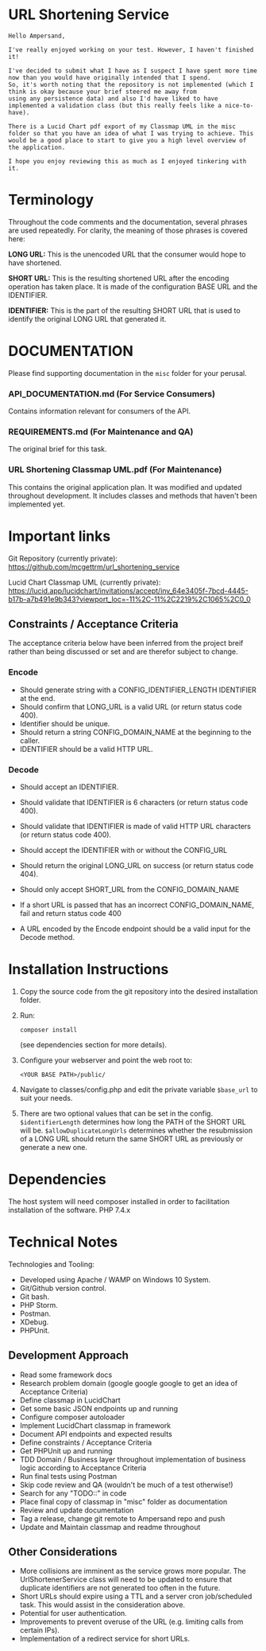 # URL Shortening Service
```
Hello Ampersand, 

I've really enjoyed working on your test. However, I haven't finished it! 

I've decided to submit what I have as I suspect I have spent more time now than you would have originally intended that I spend.
So, it's worth noting that the repository is not implemented (which I think is okay because your brief steered me away from
using any persistence data) and also I'd have liked to have implemented a validation class (but this really feels like a nice-to-have).

There is a Lucid Chart pdf export of my Classmap UML in the misc folder so that you have an idea of what I was trying to achieve. This would be a good place to start to give you a high level overview of the application.

I hope you enjoy reviewing this as much as I enjoyed tinkering with it. 
```

# Terminology
Throughout the code comments and the documentation, several phrases are used repeatedly. For clarity, the meaning of those phrases is covered here:

**LONG URL:** This is the unencoded URL that the consumer would hope to have shortened.

**SHORT URL:** This is the resulting shortened URL after the encoding operation has taken place. It is made of the configuration
BASE URL and the IDENTIFIER.

**IDENTIFIER:** This is the part of the resulting SHORT URL that is used to identify the original LONG URL that generated it. 


# DOCUMENTATION
Please find supporting documentation in the `misc` folder for your perusal.
### API_DOCUMENTATION.md (For Service Consumers)
Contains information relevant for consumers of the API.
### REQUIREMENTS.md (For Maintenance and QA)
The original brief for this task.
### URL Shortening Classmap UML.pdf (For Maintenance)
This contains the original application plan. It was modified and updated throughout development. It includes classes and methods that haven't been implemented yet. 

# Important links
Git Repository (currently private): https://github.com/mcgettrm/url_shortening_service

Lucid Chart Classmap UML (currently private): https://lucid.app/lucidchart/invitations/accept/inv_64e3405f-7bcd-4445-b17b-a7b491e9b343?viewport_loc=-11%2C-11%2C2219%2C1065%2C0_0

## Constraints / Acceptance Criteria
The acceptance criteria below have been inferred from the project breif rather than being discussed or set and are therefor subject to change.

### Encode
- Should generate string with a CONFIG_IDENTIFIER_LENGTH IDENTIFIER at the end.
- Should confirm that LONG_URL is a valid URL (or return status code 400).
- Identifier should be unique.
- Should return a string CONFIG_DOMAIN_NAME at the beginning to the caller.
- IDENTIFIER should be a valid HTTP URL.

### Decode
- Should accept an IDENTIFIER.
- Should validate that IDENTIFIER is 6 characters (or return status code 400).
- Should validate that IDENTIFIER is made of valid HTTP URL characters (or return status code 400).
- Should accept the IDENTIFIER with or without the CONFIG_URL
- Should return the original LONG_URL on success (or return status code 404).
- Should only accept SHORT_URL from the CONFIG_DOMAIN_NAME
- If a short URL is passed that has an incorrect CONFIG_DOMAIN_NAME, fail and return status code 400 

- A URL encoded by the Encode endpoint should be a valid input for the Decode method.

# Installation Instructions
1. Copy the source code from the git repository into the desired installation folder.
2. Run:
   ``` 
   composer install
   ``` 
   (see dependencies section for more details).
3. Configure your webserver and point the web root to: 
   ```
   <YOUR BASE PATH>/public/
   ``` 
   
4. Navigate to classes/config.php and edit the private variable `$base_url` to suit your needs.
5. There are two optional values that can be set in the config. `$identifierLength` determines how long the PATH of the SHORT URL
will be. `$allowDuplicateLongUrls` determines whether the resubmission of a LONG URL should return the same SHORT URL as previously or generate a new one.

# Dependencies
The host system will need composer installed in order to facilitation installation of the software.
PHP 7.4.x

# Technical Notes
Technologies and Tooling:
- Developed using Apache / WAMP on Windows 10 System.
- Git/Github version control.
- Git bash.
- PHP Storm.
- Postman.
- XDebug.
- PHPUnit.


## Development Approach
- Read some framework docs
- Research problem domain (google google google to get an idea of Acceptance Criteria)
- Define classmap in LucidChart
- Get some basic JSON endpoints up and running
- Configure composer autoloader
- Implement LucidChart classmap in framework
- Document API endpoints and expected results
- Define constraints / Acceptance Criteria 
- Get PHPUnit up and running
- TDD Domain / Business layer throughout implementation of business logic according to Acceptance Criteria
- Run final tests using Postman
- Skip code review and QA (wouldn't be much of a test otherwise!)
- Search for any "TODO::" in code
- Place final copy of classmap in "misc" folder as documentation
- Review and update documentation
- Tag a release, change git remote to Ampersand repo and push
- Update and Maintain classmap and readme throughout


## Other Considerations
- More collisions are imminent as the service grows more popular. The UrlShortenerService class will need to be updated to
ensure that duplicate identifiers are not generated too often in the future. 
- Short URLs should expire using a TTL and a server cron job/scheduled task. This would assist in the consideration above.
- Potential for user authentication. 
- Improvements to prevent overuse of the URL (e.g. limiting calls from certain IPs).
- Implementation of a redirect service for short URLs.